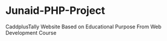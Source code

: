 # Junaid-PHP-Project
CaddplusTally Website Based on Educational Purpose From Web Development Course
